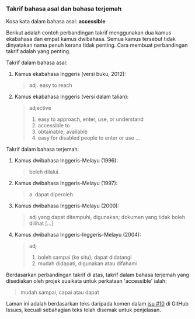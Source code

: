 ---
---

### Takrif bahasa asal dan bahasa terjemah

Kosa kata dalam bahasa asal: **accessible**

Berikut adalah contoh perbandingan takrif menggunakan dua
kamus ekabahasa dan empat kamus dwibahasa. Semua kamus
tersebut tidak dinyatakan nama penuh kerana tidak penting.
Cara membuat perbandingan takrif adalah yang penting.

Takrif dalam bahasa asal:

1. Kamus ekabahasa Inggeris (versi buku, 2012):

    > adj. easy to reach

2. Kamus ekabahasa Inggeris (versi dalam talian):

    > adjective
    >
    > 1. easy to approach, enter, use, or understand
    > 2. accessible to
    > 3. obtainable; available
    > 4. easy for disabled people to enter or use
    >    ...

Takrif dalam bahasa terjemah:

1. Kamus dwibahasa Inggeris-Melayu (1996):

    > boleh dilalui.

2. Kamus dwibahasa Inggeris-Melayu (1997):

    > a. dapat diperoleh.

3. Kamus dwibahasa Inggeris-Melayu (2000):

    > adj yang dapat ditempuhi, digunakan;
    > dokumen yang tidak boleh dilihat [...]

4. Kamus dwibahasa Inggeris-Inggeris-Melayu (2004):

    > adj
    >
    > 1. boleh sampai (ke situ); dapat didatangi
    > 2. mudah didapati, digunakan atau difahami

Berdasarkan perbandingan takrif di atas, takrif dalam
bahasa terjemah yang disediakan oleh projek suaikata untuk
perkataan 'accessible' ialah:

> mudah sampai, capai atau dapat

Laman ini adalah berdasarkan teks daripada komen dalam
[isu #10][a] di GitHub Issues, kecuali sebahagian teks
telah disemak untuk penjelasan.

  [a]: https://github.com/kmubiin/suaikata/issues/10

